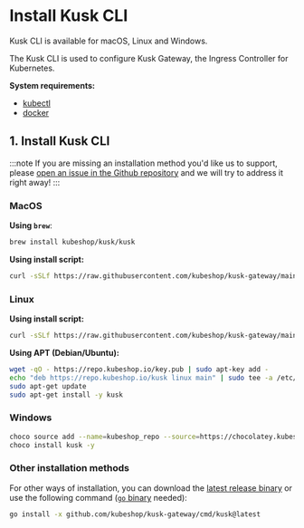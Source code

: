 # Install Kusk CLI

Kusk CLI is available for macOS, Linux and Windows. 

The Kusk CLI is used to configure Kusk Gateway, the Ingress Controller for Kubernetes.

**System requirements:**
- [kubectl](https://kubernetes.io/docs/tasks/tools/) 
- [docker](https://docs.docker.com/desktop/)

## 1. Install Kusk CLI

:::note
If you are missing an installation method you'd like us to support, please [open an issue in the Github repository](https://github.com/kubeshop/kusk-gateway/issues/new?assignees=&labels=kind%2Ffeature&template=feature_request.md&title=) and we will try to address it right away!
:::

### MacOS

**Using `brew`**:

```sh
brew install kubeshop/kusk/kusk
```

**Using install script:**

```sh
curl -sSLf https://raw.githubusercontent.com/kubeshop/kusk-gateway/main/cmd/kusk/scripts/install.sh | bash
```

### Linux

**Using install script:**

```sh
curl -sSLf https://raw.githubusercontent.com/kubeshop/kusk-gateway/main/cmd/kusk/scripts/install.sh | bash
```

**Using APT (Debian/Ubuntu):**

```sh
wget -qO - https://repo.kubeshop.io/key.pub | sudo apt-key add -
echo "deb https://repo.kubeshop.io/kusk linux main" | sudo tee -a /etc/apt/sources.list
sudo apt-get update
sudo apt-get install -y kusk
```

### Windows

```sh
choco source add --name=kubeshop_repo --source=https://chocolatey.kubeshop.io/chocolatey
choco install kusk -y
```

### Other installation methods

For other ways of installation, you can download the [latest release binary](https://github.com/kubeshop/kusk-gateway/releases/latest) or use the following command ([`go` binary](https://go.dev/doc/install)  needed):

```sh
go install -x github.com/kubeshop/kusk-gateway/cmd/kusk@latest
```